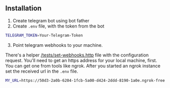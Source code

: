 ## Installation

1. Create telegram bot using bot father
2. Create `.env` file, with the token from the bot

```sh
TELEGRAM_TOKEN=Your-Telegram-Token
```

3. Point telegram webhooks to your machine.

There's a helper [/tests/set-webhooks.http](/template/tests/set-webhook.http) file with the configuration request. You'll need to get an https address for your local machine, first. You can get one from tools like ngrok. After you started an ngrok instance set the received url in the `.env` file.

```sh
MY_URL=https://50d3-2a0b-6204-1fcb-5a00-d424-2ddd-8190-1a0e.ngrok-free.app
```